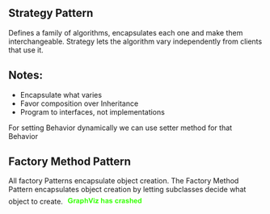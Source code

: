 **Strategy Pattern**
------------------
Defines a family of algorithms, encapsulates each one and make them interchangeable. Strategy lets the algorithm vary independently from clients that use it.

Notes:
-----
- Encapsulate what varies
- Favor composition over Inheritance
- Program to interfaces, not implementations

For setting Behavior dynamically we can use setter method for that Behavior


**Factory Method Pattern**
--------------------------
All factory Patterns encapsulate object creation. The Factory Method Pattern encapsulates object
creation by letting subclasses decide what object to create.
![img.png](img.png)